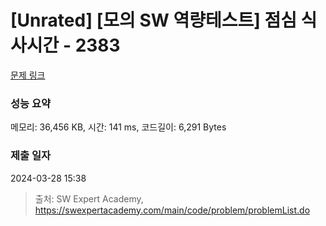 # [Unrated] [모의 SW 역량테스트] 점심 식사시간 - 2383 

[문제 링크](https://swexpertacademy.com/main/code/problem/problemDetail.do?contestProbId=AV5-BEE6AK0DFAVl) 

### 성능 요약

메모리: 36,456 KB, 시간: 141 ms, 코드길이: 6,291 Bytes

### 제출 일자

2024-03-28 15:38



> 출처: SW Expert Academy, https://swexpertacademy.com/main/code/problem/problemList.do